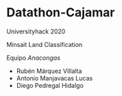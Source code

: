# Datathon-Cajamar
Universityhack 2020

Minsait Land Classification

Equipo *Anacongas*

* Rubén Márquez Villalta
* Antonio Manjavacas Lucas
* Diego Pedregal Hidalgo

